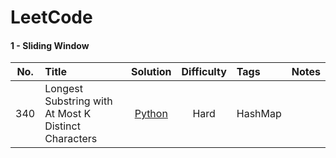 LeetCode
==========================================================

#### 1 - Sliding Window
| __No.__ |      __Title__      | __Solution__ | __Difficulty__ | __Tags__ |  __Notes__ |
|:-------:|:--------------------|:-----------:|:---------------:|:------------|:---------------|
|  340    | Longest Substring with At Most K Distinct Characters  |[Python](./Python/340.py)| Hard | HashMap |

